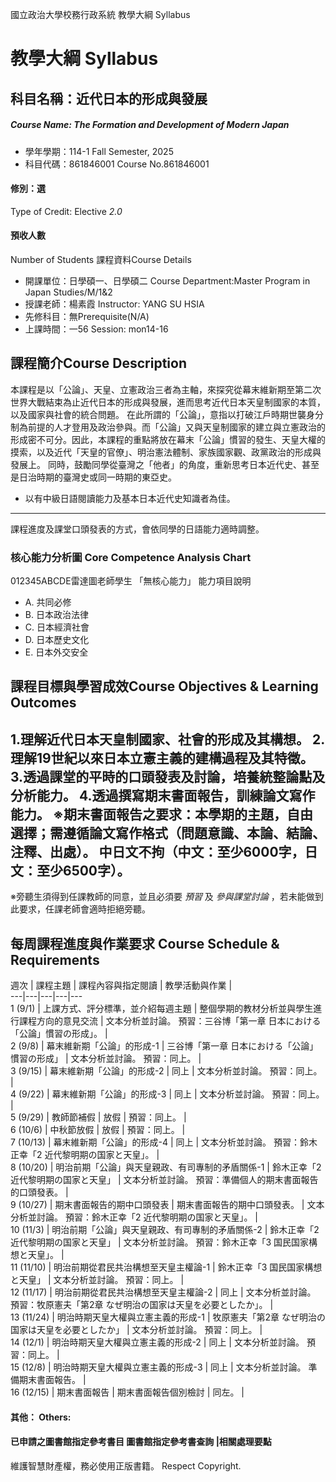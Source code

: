 國立政治大學校務行政系統 教學大綱 Syllabus
# 教學大綱 Syllabus
##  科目名稱：近代日本的形成與發展
#####  Course Name: The Formation and Development of Modern Japan
  * 學年學期：114-1 Fall Semester, 2025 
  * 科目代碼：861846001 Course No.861846001
#### 修別：選
Type of Credit: Elective 
_2.0_
#### 預收人數
Number of Students
課程資料Course Details
  * 開課單位：日學碩一、日學碩二 Course Department:Master Program in Japan Studies/M/1&2 
  * 授課老師：楊素霞 Instructor: YANG SU HSIA 
  * 先修科目：無Prerequisite(N/A)
  * 上課時間：一56 Session: mon14-16
##  課程簡介Course Description
本課程是以「公論」、天皇、立憲政治三者為主軸，來探究從幕末維新期至第二次世界大戰結束為止近代日本的形成與發展，進而思考近代日本天皇制國家的本質，以及國家與社會的統合問題。 在此所謂的「公論」，意指以打破江戶時期世襲身分制為前提的人才登用及政治參與。而「公論」又與天皇制國家的建立與立憲政治的形成密不可分。因此，本課程的重點將放在幕末「公論」慣習的發生、天皇大權的摸索，以及近代「天皇的官僚」、明治憲法體制、家族國家觀、政黨政治的形成與發展上。 同時，鼓勵同學從臺灣之「他者」的角度，重新思考日本近代史、甚至是日治時期的臺灣史或同一時期的東亞史。
  * 以有中級日語閱讀能力及基本日本近代史知識者為佳。
---  
課程進度及課堂口頭發表的方式，會依同學的日語能力適時調整。
###  核心能力分析圖 Core Competence Analysis Chart
012345ABCDE雷達圖老師學生
「無核心能力」 
能力項目說明
  * A. 共同必修
  * B. 日本政治法律
  * C. 日本經濟社會
  * D. 日本歷史文化
  * E. 日本外交安全
##  課程目標與學習成效Course Objectives & Learning Outcomes 
1.理解近代日本天皇制國家、社會的形成及其構想。 2.理解19世紀以來日本立憲主義的建構過程及其特徵。 3.透過課堂的平時的口頭發表及討論，培養統整論點及分析能力。 4.透過撰寫期末書面報告，訓練論文寫作能力。 ※期末書面報告之要求：本學期的主題，自由選擇；需遵循論文寫作格式（問題意識、本論、結論、注釋、出處）。 中日文不拘（中文：至少6000字，日文：至少6500字）。  
---  
※旁聽生須得到任課教師的同意，並且必須要 _預習_ 及 _參與課堂討論_ ，若未能做到此要求，任課老師會適時拒絕旁聽。
##  每周課程進度與作業要求 Course Schedule & Requirements
週次 |  課程主題 |  課程內容與指定閱讀 |  教學活動與作業 |   
---|---|---|---|---  
1 (9/1) |  上課方式、評分標準，並介紹每週主題 |  整個學期的教材分析並與學生進行課程方向的意見交流 |  文本分析並討論。 預習：三谷博「第一章 日本における「公論」慣習の形成」。 |   
2 (9/8) |  幕末維新期「公論」的形成-1 |  三谷博「第一章 日本における「公論」慣習の形成」 |  文本分析並討論。 預習：同上。 |   
3 (9/15) |  幕末維新期「公論」的形成-2 |  同上 |  文本分析並討論。 預習：同上。 |   
4 (9/22) |  幕末維新期「公論」的形成-3 |  同上 |  文本分析並討論。 預習：同上。 |   
5 (9/29) |  教師節補假 |  放假 |  預習：同上。 |   
6 (10/6) |  中秋節放假 |  放假 |  預習：同上。 |   
7 (10/13) |  幕末維新期「公論」的形成-4 |  同上 |  文本分析並討論。 預習：鈴木正幸「2 近代黎明期の国家と天皇」。 |   
8 (10/20) |  明治前期「公論」與天皇親政、有司專制的矛盾關係-1 |  鈴木正幸「2 近代黎明期の国家と天皇」 |  文本分析並討論。 預習：準備個人的期末書面報告的口頭發表。 |   
9 (10/27) |  期末書面報告的期中口頭發表 |  期末書面報告的期中口頭發表。 |  文本分析並討論。 預習：鈴木正幸「2 近代黎明期の国家と天皇」。 |   
10 (11/3) |  明治前期「公論」與天皇親政、有司專制的矛盾關係-2 |  鈴木正幸「2 近代黎明期の国家と天皇」 |  文本分析並討論。 預習：鈴木正幸「3 国民国家構想と天皇」。 |   
11 (11/10) |  明治前期從君民共治構想至天皇主權論-1 |  鈴木正幸「3 国民国家構想と天皇」 |  文本分析並討論。 預習：同上。 |   
12 (11/17) |  明治前期從君民共治構想至天皇主權論-2 |  同上 |  文本分析並討論。 預習：牧原憲夫「第2章 なぜ明治の国家は天皇を必要としたか」。 |   
13 (11/24) |  明治時期天皇大權與立憲主義的形成-1 |  牧原憲夫「第2章 なぜ明治の国家は天皇を必要としたか」 |  文本分析並討論。 預習：同上。 |   
14 (12/1) |  明治時期天皇大權與立憲主義的形成-2 |  同上 |  文本分析並討論。 預習：同上。 |   
15 (12/8) |  明治時期天皇大權與立憲主義的形成-3 |  同上 |  文本分析並討論。 準備期末書面報告。 |   
16 (12/15) |  期末書面報告 |  期末書面報告個別檢討 |  同左。 |   
####  其他： Others:
####  已申請之圖書館指定參考書目  圖書館指定參考書查詢 |相關處理要點
維護智慧財產權，務必使用正版書籍。 Respect Copyright.
